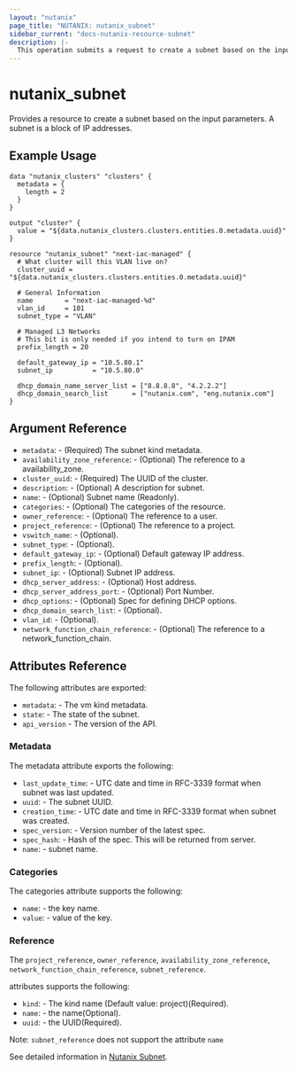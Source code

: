 ```yaml
---
layout: "nutanix"
page_title: "NUTANIX: nutanix_subnet"
sidebar_current: "docs-nutanix-resource-subnet"
description: |-
  This operation submits a request to create a subnet based on the input parameters. A subnet is a block of IP addresses.
---
```


# nutanix_subnet

Provides a resource to create a subnet based on the input parameters. A subnet is a block of IP addresses.

## Example Usage

``` hcl
data "nutanix_clusters" "clusters" {
  metadata = {
    length = 2
  }
}

output "cluster" {
  value = "${data.nutanix_clusters.clusters.entities.0.metadata.uuid}"
}

resource "nutanix_subnet" "next-iac-managed" {
  # What cluster will this VLAN live on?
  cluster_uuid = "${data.nutanix_clusters.clusters.entities.0.metadata.uuid}"

  # General Information
  name        = "next-iac-managed-%d"
  vlan_id     = 101
  subnet_type = "VLAN"

  # Managed L3 Networks
  # This bit is only needed if you intend to turn on IPAM
  prefix_length = 20

  default_gateway_ip = "10.5.80.1"
  subnet_ip          = "10.5.80.0"

  dhcp_domain_name_server_list = ["8.8.8.8", "4.2.2.2"]
  dhcp_domain_search_list      = ["nutanix.com", "eng.nutanix.com"]
}
```

## Argument Reference

* `metadata`: - (Required) The subnet kind metadata.
* `availability_zone_reference`: - (Optional) The reference to a availability_zone.
* `cluster_uuid`: - (Required) The UUID of the cluster.
* `description`: - (Optional) A description for subnet.
* `name`: - (Optional) Subnet name (Readonly).
* `categories`: - (Optional) The categories of the resource.
* `owner_reference`: - (Optional) The reference to a user.
* `project_reference`: - (Optional) The reference to a project.
* `vswitch_name`: - (Optional).
* `subnet_type`: - (Optional).
* `default_gateway_ip`: - (Optional) Default gateway IP address.
* `prefix_length`: - (Optional).
* `subnet_ip`: - (Optional) Subnet IP address.
* `dhcp_server_address`: - (Optional) Host address.
* `dhcp_server_address_port`: - (Optional) Port Number.
* `dhcp_options`: - (Optional) Spec for defining DHCP options.
* `dhcp_domain_search_list`: - (Optional).
* `vlan_id`: - (Optional).
* `network_function_chain_reference`: - (Optional) The reference to a network_function_chain.

## Attributes Reference

The following attributes are exported:

* `metadata`: - The vm kind metadata.
* `state`: - The state of the subnet.
* `api_version` - The version of the API.

### Metadata

The metadata attribute exports the following:

* `last_update_time`: - UTC date and time in RFC-3339 format when subnet was last updated.
* `uuid`: - The subnet UUID.
* `creation_time`: - UTC date and time in RFC-3339 format when subnet was created.
* `spec_version`: - Version number of the latest spec.
* `spec_hash`: - Hash of the spec. This will be returned from server.
* `name`: - subnet name.

### Categories

The categories attribute supports the following:

* `name`: - the key name.
* `value`: - value of the key.

### Reference

The `project_reference`, `owner_reference`, `availability_zone_reference`, `network_function_chain_reference`, `subnet_reference`.

attributes supports the following:

* `kind`: - The kind name (Default value: project)(Required).
* `name`: - the name(Optional).
* `uuid`: - the UUID(Required).

Note: `subnet_reference` does not support the attribute `name`

See detailed information in [Nutanix Subnet](http://developer.nutanix.com/reference/prism_central/v3/#definitions-subnet_resources).
